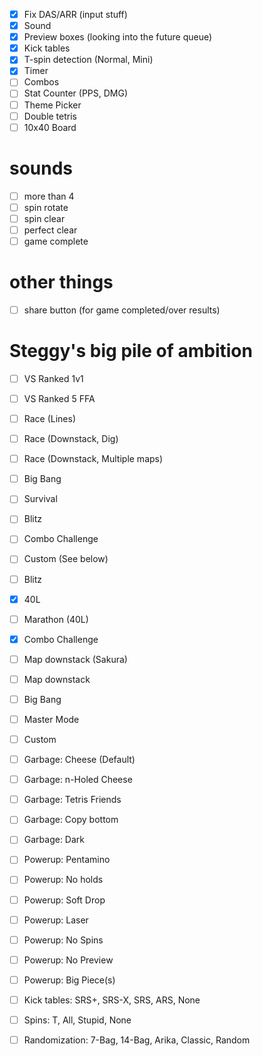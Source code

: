 - [x] Fix DAS/ARR (input stuff)
- [x] Sound
- [x] Preview boxes (looking into the future queue)
- [x] Kick tables
- [x] T-spin detection (Normal, Mini)
- [x] Timer
- [ ] Combos
- [ ] Stat Counter (PPS, DMG)
- [ ] Theme Picker
- [ ] Double tetris
- [ ] 10x40 Board

# sounds
- [ ] more than 4
- [ ] spin rotate
- [ ] spin clear
- [ ] perfect clear
- [ ] game complete

# other things
- [ ] share button (for game completed/over results)

# Steggy's big pile of ambition
- [ ] VS Ranked 1v1
- [ ] VS Ranked 5 FFA
- [ ] Race (Lines)
- [ ] Race (Downstack, Dig)
- [ ] Race (Downstack, Multiple maps)
- [ ] Big Bang
- [ ] Survival
- [ ] Blitz
- [ ] Combo Challenge
- [ ] Custom (See below)

- [ ] Blitz
- [x] 40L
- [ ] Marathon (40L)
- [x] Combo Challenge
- [ ] Map downstack (Sakura)
- [ ] Map downstack
- [ ] Big Bang
- [ ] Master Mode
- [ ] Custom

- [ ] Garbage: Cheese (Default)
- [ ] Garbage: n-Holed Cheese
- [ ] Garbage: Tetris Friends
- [ ] Garbage: Copy bottom
- [ ] Garbage: Dark
- [ ] Powerup: Pentamino
- [ ] Powerup: No holds
- [ ] Powerup: Soft Drop
- [ ] Powerup: Laser
- [ ] Powerup: No Spins
- [ ] Powerup: No Preview
- [ ] Powerup: Big Piece(s)
- [ ] Kick tables: SRS+, SRS-X, SRS, ARS, None
- [ ] Spins: T, All, Stupid, None
- [ ] Randomization: 7-Bag, 14-Bag, Arika, Classic, Random
